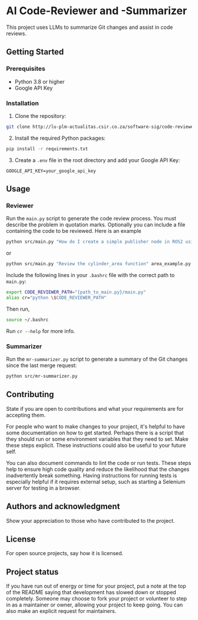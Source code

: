 # AI Code-Reviewer and -Summarizer

This project uses LLMs to summarize Git changes and assist in code reviews.

## Getting Started

### Prerequisites

- Python 3.8 or higher
- Google API Key

### Installation

1. Clone the repository:

```sh
git clone http://lu-plm-actualitas.csir.co.za/software-sig/code-reviewer.git
```

2. Install the required Python packages:

```sh
pip install -r requirements.txt
```

3. Create a `.env` file in the root directory and add your Google API Key:

```env
GOOGLE_API_KEY=your_google_api_key
```

## Usage

### Reviewer

Run the `main.py` script to generate the code review process. You must describe the problem in quotation marks. Optionally you can include a file containing the code to be reviewed. Here is an example

```sh
python src/main.py "How do I create a simple publisher node in ROS2 using Python?"
```

or

```sh
python src/main.py "Review the cylinder_area function" area_example.py
```

Include the following lines in your `.bashrc` file with the correct path to `main.py`:

```sh
export CODE_REVIEWER_PATH="{path_to_main.py}/main.py"
alias cr="python \$CODE_REVIEWER_PATH"
```

Then run,

```sh
source ~/.bashrc
```

Run `cr --help` for more info.

### Summarizer

Run the `mr-summarizer.py` script to generate a summary of the Git changes since the last merge request:

```sh
python src/mr-summarizer.py
```

## Contributing

State if you are open to contributions and what your requirements are for accepting them.

For people who want to make changes to your project, it's helpful to have some documentation on how to get started. Perhaps there is a script that they should run or some environment variables that they need to set. Make these steps explicit. These instructions could also be useful to your future self.

You can also document commands to lint the code or run tests. These steps help to ensure high code quality and reduce the likelihood that the changes inadvertently break something. Having instructions for running tests is especially helpful if it requires external setup, such as starting a Selenium server for testing in a browser.

## Authors and acknowledgment

Show your appreciation to those who have contributed to the project.

## License

For open source projects, say how it is licensed.

## Project status

If you have run out of energy or time for your project, put a note at the top of the README saying that development has slowed down or stopped completely. Someone may choose to fork your project or volunteer to step in as a maintainer or owner, allowing your project to keep going. You can also make an explicit request for maintainers.

```

```
